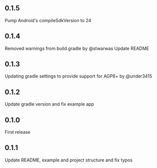 ## 0.1.5
Pump Android's compileSdkVersion to 24

## 0.1.4
Removed warnings from build.gradle by @stwarwas
Update README

## 0.1.3
Updating gradle settings to provide support for AGP8+ by @under3415

## 0.1.2
Update gradle version and fix example app

## 0.1.0
First release

## 0.1.1
Update README, example and project structure and fix typos
